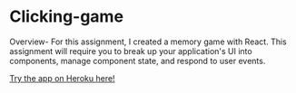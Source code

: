 # Clicking-game

Overview-
For this assignment, I created a memory game with React. This assignment will require you to break up your application's UI into components, manage component state, and respond to user events.

<a href="https://click-game-react-19.herokuapp.com/">Try the app on Heroku here!</a>    